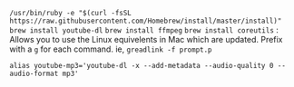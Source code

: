 `/usr/bin/ruby -e "$(curl -fsSL https://raw.githubusercontent.com/Homebrew/install/master/install)"`
`brew install youtube-dl`
`brew install ffmpeg`
`brew install coreutils` : Allows you to use the Linux equivelents in Mac which are updated. Prefix with a `g` for each command. ie, `greadlink -f prompt.p`

```
alias youtube-mp3='youtube-dl -x --add-metadata --audio-quality 0 --audio-format mp3'
```
